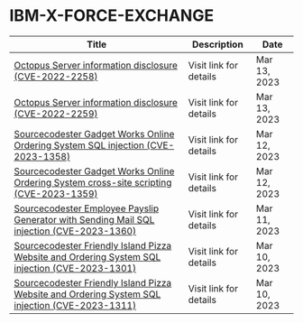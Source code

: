 

# IBM-X-FORCE-EXCHANGE

 |Title|Description|Date|
 |---|---|---|
 |[Octopus Server information disclosure (CVE-2022-2258)](https://exchange.xforce.ibmcloud.com/activity/list?filter=Vulnerabilities)|Visit link for details|Mar 13, 2023|
 |[Octopus Server information disclosure (CVE-2022-2259)](https://exchange.xforce.ibmcloud.com/activity/list?filter=Vulnerabilities)|Visit link for details|Mar 13, 2023|
 |[Sourcecodester Gadget Works Online Ordering System SQL injection (CVE-2023-1358)](https://exchange.xforce.ibmcloud.com/activity/list?filter=Vulnerabilities)|Visit link for details|Mar 12, 2023|
 |[Sourcecodester Gadget Works Online Ordering System cross-site scripting (CVE-2023-1359)](https://exchange.xforce.ibmcloud.com/activity/list?filter=Vulnerabilities)|Visit link for details|Mar 12, 2023|
 |[Sourcecodester Employee Payslip Generator with Sending Mail SQL injection (CVE-2023-1360)](https://exchange.xforce.ibmcloud.com/activity/list?filter=Vulnerabilities)|Visit link for details|Mar 11, 2023|
 |[Sourcecodester Friendly Island Pizza Website and Ordering System SQL injection (CVE-2023-1301)](https://exchange.xforce.ibmcloud.com/activity/list?filter=Vulnerabilities)|Visit link for details|Mar 10, 2023|
 |[Sourcecodester Friendly Island Pizza Website and Ordering System SQL injection (CVE-2023-1311)](https://exchange.xforce.ibmcloud.com/activity/list?filter=Vulnerabilities)|Visit link for details|Mar 10, 2023|
 